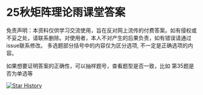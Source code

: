 # 25秋矩阵理论雨课堂答案

免责声明：本资料仅供学习交流使用，旨在反对网上流传的付费答案。如有侵权或不妥之处，请联系删除。对使用者，本人不对产生的后果负责，如有错误请通过issue联系修改。
多选题部分括号中的内容仅为区分选项, 不一定是正确选项的内容。

如果想要证明答案的正确性，可以抽样题号，查看题型是否一致，比如 第35题是否为单选等

[![Star History](https://api.star-history.com/svg?repos=ChanghongHeya/buaa-matrix-theory-yuketang-solutions&type=Date)](https://star-history.com/#ChanghongHeya/buaa-matrix-theory-yuketang-solutions)

